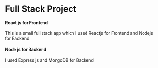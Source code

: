 # Full Stack Project

#### React js for Frontend

This is a small full stack app which I used Reactjs for Frontend and Nodejs for Backend

#### Node js for Backend

I used Express js and MongoDB for Backend
